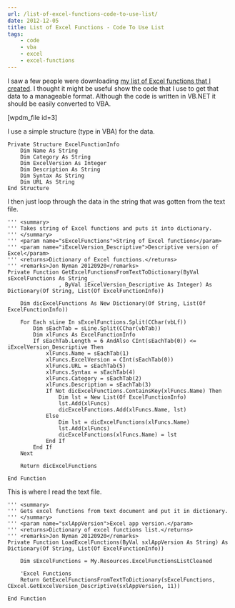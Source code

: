 ```yaml
---
url: /list-of-excel-functions-code-to-use-list/
date: 2012-12-05
title: List of Excel Functions - Code To Use List
tags:
    - code
    - vba
    - excel
    - excel-functions
---
```


I saw a few people were downloading <a href="2012/08/27/list-of-excel-functions/">my list of Excel functions that I created</a>. I thought it might be useful show the code that I use to get that data to a manageable format. Although the code is written in VB.NET it should be easily converted to VBA.

[wpdm_file id=3]

I use a simple structure (type in VBA) for the data.

```vbscript
Private Structure ExcelFunctionInfo
    Dim Name As String
    Dim Category As String
    Dim ExcelVersion As Integer
    Dim Description As String
    Dim Syntax As String
    Dim URL As String
End Structure
```

I then just loop through the data in the string that was gotten from the text file.

```vbscript
''' <summary>
''' Takes string of Excel functions and puts it into dictionary.
''' </summary>
''' <param name="sExcelFunctions">String of Excel functions</param>
''' <param name="iExcelVersion_Descriptive">Descriptive version of Excel</param>
''' <returns>Dictionary of Excel functions.</returns>
''' <remarks>Jon Nyman 20120920</remarks>
Private Function GetExcelFunctionsFromTextToDictionary(ByVal sExcelFunctions As String _
                , ByVal iExcelVersion_Descriptive As Integer) As Dictionary(Of String, List(Of ExcelFunctionInfo))

    Dim dicExcelFunctions As New Dictionary(Of String, List(Of ExcelFunctionInfo))

    For Each sLine In sExcelFunctions.Split(CChar(vbLf))
        Dim sEachTab = sLine.Split(CChar(vbTab))
        Dim xlFuncs As ExcelFunctionInfo
        If sEachTab.Length = 6 AndAlso CInt(sEachTab(0)) <= iExcelVersion_Descriptive Then
            xlFuncs.Name = sEachTab(1)
            xlFuncs.ExcelVersion = CInt(sEachTab(0))
            xlFuncs.URL = sEachTab(5)
            xlFuncs.Syntax = sEachTab(4)
            xlFuncs.Category = sEachTab(2)
            xlFuncs.Description = sEachTab(3)
            If Not dicExcelFunctions.ContainsKey(xlFuncs.Name) Then
                Dim lst = New List(Of ExcelFunctionInfo)
                lst.Add(xlFuncs)
                dicExcelFunctions.Add(xlFuncs.Name, lst)
            Else
                Dim lst = dicExcelFunctions(xlFuncs.Name)
                lst.Add(xlFuncs)
                dicExcelFunctions(xlFuncs.Name) = lst
            End If
        End If
    Next

    Return dicExcelFunctions

End Function
```

This is where I read the text file.

```vbscript
''' <summary>
''' Gets excel functions from text document and put it in dictionary.
''' </summary>
''' <param name="sxlAppVersion">Excel app version.</param>
''' <returns>Dictionary of excel functions list.</returns>
''' <remarks>Jon Nyman 20120920</remarks>
Private Function LoadExcelFunctions(ByVal sxlAppVersion As String) As Dictionary(Of String, List(Of ExcelFunctionInfo))

    Dim sExcelFunctions = My.Resources.ExcelFunctionsListCleaned

    'Excel Functions
    Return GetExcelFunctionsFromTextToDictionary(sExcelFunctions, CExcel.GetExcelVersion_Descriptive(sxlAppVersion, 11))

End Function
```
